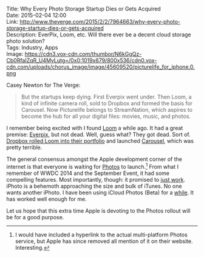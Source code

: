 Title: Why Every Photo Storage Startup Dies or Gets Acquired  
Date: 2015-02-04 12:00  
Link: http://www.theverge.com/2015/2/2/7964663/why-every-photo-storage-startup-dies-or-gets-acquired  
Description: EverPix, Loom, etc. Will there ever be a decent cloud storage photo solution?  
Tags: Industry, Apps  
Image: https://cdn3.vox-cdn.com/thumbor/N6kGgQz-Cb0RfaIZqR_U4MyLutg=/0x0:1019x679/800x536/cdn0.vox-cdn.com/uploads/chorus_image/image/45609520/picturelife_for_iphone.0.png  

Casey Newton for The Verge:

> But the startups keep dying. First Everpix went under. Then Loom, a kind of infinite camera roll, sold to Dropbox and formed the basis for Carousel. Now Picturelife belongs to StreamNation, which aspires to become the hub for all your digital files: movies, music, and photos.

I remember being excited with I found [Loom][1] a while ago. It had a great premise: [Everpix][2], but not dead. Well, guess what? They got dead. Sort of. [Dropbox rolled Loom into their portfolio][3] and launched [Carousel][4], which was pretty terrible. 

The general consensus amongst the Apple development corner of the internet is that everyone is waiting for [Photos][5] to launch.[^1] From what I remember of WWDC 2014 and the September Event, it had some compelling features. Most importantly, though: it promised to [just work][6]. iPhoto is a behemoth approaching the size and bulk of iTunes. No one wants another iPhoto. I have been using iCloud Photos (Beta) for a [while][7].  It has worked well enough for me. 

Let us hope that this extra time Apple is devoting to the Photos rollout will be for a good purpose.

[^1]: I would have included a hyperlink to the actual multi-platform Photos service, but Apple has since removed all mention of it on their website. Interesting.

[1]: https://loom.com "Loom (RIP)"
[2]: http://www.everpix.com "EverPix (RIP)"
[3]: https://blog.loom.com/loom-is-joining-dropbox-2 "Loom joining Dropbox"
[4]: https://carousel.dropbox.com/ "Dropbox's Carousel"
[5]: http://9to5mac.com/2014/06/02/apple-announces-new-photos-app-for-mac/ "9to5Mac piece on Apple's Photos app"
[6]: http://techcrunch.com/2011/06/08/apple-icloud-google-cloud/ "M.G. Siegler's piece on TechCruch: 'It Just Works.'"
[7]: http://appleinsider.com/articles/14/10/18/apple-launches-icloud-photos-beta-web-client-ahead-of-ios-81-rollout "AppleInsider on Apple's iCloud Photos beta"